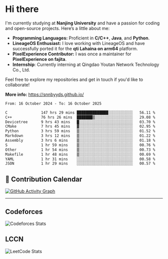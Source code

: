# Hi there

I'm currently studying at **Nanjing University** and have a passion for coding and open-source projects. Here’s a little about me:

- **Programming Languages:** Proficient in **C/C++**, **Java**, and **Python**.
- **LineageOS Enthusiast:** I love working with LineageOS and have successfully ported it for the **qti Lahaina on arm64** platform.
- **PixelExperience Contributor:** I was once a maintainer for **PixelExperience on fajita**.
- **Internship**: Currently interning at Qingdao Youtan Network Technology Co., Ltd.

Feel free to explore my repositories and get in touch if you'd like to collaborate!

**More info:** https://snnbyyds.github.io/

<!--START_SECTION:waka-->

```txt
From: 16 October 2024 - To: 16 October 2025

C               147 hrs 29 mins ██████████████░░░░░░░░░░░   56.11 %
C++             76 hrs 26 mins  ███████▒░░░░░░░░░░░░░░░░░   29.08 %
Devicetree      9 hrs 43 mins   █░░░░░░░░░░░░░░░░░░░░░░░░   03.70 %
CMake           7 hrs 45 mins   ▓░░░░░░░░░░░░░░░░░░░░░░░░   02.95 %
Python          3 hrs 59 mins   ▒░░░░░░░░░░░░░░░░░░░░░░░░   01.52 %
Markdown        3 hrs 12 mins   ▒░░░░░░░░░░░░░░░░░░░░░░░░   01.22 %
Assembly        3 hrs 6 mins    ▒░░░░░░░░░░░░░░░░░░░░░░░░   01.18 %
S               1 hr 59 mins    ▒░░░░░░░░░░░░░░░░░░░░░░░░   00.76 %
Other           1 hr 54 mins    ▒░░░░░░░░░░░░░░░░░░░░░░░░   00.73 %
Makefile        1 hr 48 mins    ▒░░░░░░░░░░░░░░░░░░░░░░░░   00.69 %
YAML            1 hr 31 mins    ░░░░░░░░░░░░░░░░░░░░░░░░░   00.58 %
JSON            1 hr 29 mins    ░░░░░░░░░░░░░░░░░░░░░░░░░   00.57 %
```

<!--END_SECTION:waka-->

## 📅 Contribution Calendar

[![GitHub Activity Graph](https://github-readme-activity-graph.vercel.app/graph?username=snnbyyds&theme=react-dark)](https://github.com/snnbyyds)

---

## Codeforces
![Codeforces Stats](https://codeforces-readme-stats.vercel.app/api/card?username=snnbyyds)

## LCCN
![LeetCode Stats](https://leetcard.jacoblin.cool/snnbyyds?theme=light&font=Fuzzy%20Bubbles&site=cn)
